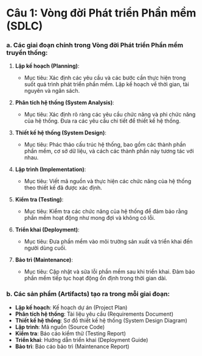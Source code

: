 # Câu 1: Vòng đời Phát triển Phần mềm (SDLC)

### a. Các giai đoạn chính trong Vòng đời Phát triển Phần mềm truyền thống:

1. **Lập kế hoạch (Planning)**:
   - Mục tiêu: Xác định các yêu cầu và các bước cần thực hiện trong suốt quá trình phát triển phần mềm. Lập kế hoạch về thời gian, tài nguyên và ngân sách.
   
2. **Phân tích hệ thống (System Analysis)**:
   - Mục tiêu: Xác định rõ ràng các yêu cầu chức năng và phi chức năng của hệ thống. Đưa ra các yêu cầu chi tiết để thiết kế hệ thống.
   
3. **Thiết kế hệ thống (System Design)**:
   - Mục tiêu: Phác thảo cấu trúc hệ thống, bao gồm các thành phần phần mềm, cơ sở dữ liệu, và cách các thành phần này tương tác với nhau.
   
4. **Lập trình (Implementation)**:
   - Mục tiêu: Viết mã nguồn và thực hiện các chức năng của hệ thống theo thiết kế đã được xác định.
   
5. **Kiểm tra (Testing)**:
   - Mục tiêu: Kiểm tra các chức năng của hệ thống để đảm bảo rằng phần mềm hoạt động như mong đợi và không có lỗi.
   
6. **Triển khai (Deployment)**:
   - Mục tiêu: Đưa phần mềm vào môi trường sản xuất và triển khai đến người dùng cuối.
   
7. **Bảo trì (Maintenance)**:
   - Mục tiêu: Cập nhật và sửa lỗi phần mềm sau khi triển khai. Đảm bảo phần mềm tiếp tục hoạt động ổn định trong thời gian dài.

### b. Các sản phẩm (Artifacts) tạo ra trong mỗi giai đoạn:

- **Lập kế hoạch**: Kế hoạch dự án (Project Plan)
- **Phân tích hệ thống**: Tài liệu yêu cầu (Requirements Document)
- **Thiết kế hệ thống**: Sơ đồ thiết kế hệ thống (System Design Diagram)
- **Lập trình**: Mã nguồn (Source Code)
- **Kiểm tra**: Báo cáo kiểm thử (Testing Report)
- **Triển khai**: Hướng dẫn triển khai (Deployment Guide)
- **Bảo trì**: Báo cáo bảo trì (Maintenance Report)
